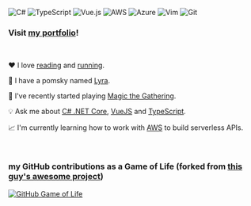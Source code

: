 ![C#](https://img.shields.io/badge/c%23-%23239120.svg?style=for-the-badge&logo=c-sharp&logoColor=white) ![TypeScript](https://img.shields.io/badge/typescript-%23007ACC.svg?style=for-the-badge&logo=typescript&logoColor=white) ![Vue.js](https://img.shields.io/badge/vuejs-%2335495e.svg?style=for-the-badge&logo=vuedotjs&logoColor=%234FC08D) ![AWS](https://img.shields.io/badge/AWS-%23FF9900.svg?style=for-the-badge&logo=amazon-aws&logoColor=white) ![Azure](https://img.shields.io/badge/azure-%230072C6.svg?style=for-the-badge&logo=azure-devops&logoColor=white) ![Vim](https://img.shields.io/badge/VIM-%2311AB00.svg?style=for-the-badge&logo=vim&logoColor=white) ![Git](https://img.shields.io/badge/git-%23F05033.svg?style=for-the-badge&logo=git&logoColor=white)

### Visit [my portfolio](https://rutholdja.netlify.app/)!

<br />

❤ I love [reading](https://www.goodreads.com/user/show/72249220-ruth) and [running](https://www.strava.com/athletes/roldja).

🐶 I have a pomsky named [Lyra](https://i.redd.it/rr1rc68jd8971.jpg).

🎴 I've recently started playing [Magic the Gathering](https://magic.wizards.com/en).

💡 Ask me about [C# .NET Core](https://dotnet.microsoft.com/), [VueJS](https://vuejs.org/) and [TypeScript](https://www.typescriptlang.org/).

📈 I'm currently learning how to work with [AWS](https://aws.amazon.com/?nc2=h_lg) to build serverless APIs.

<br />

### my GitHub contributions as a Game of Life (forked from [this guy's awesome project](https://github.com/ethomson/github4life))

[![GitHub Game of Life](https://github-life.herokuapp.com/ruthrootz.gif?z=6)](https://github-life.herokuapp.com/ruthrootz)
<br />
